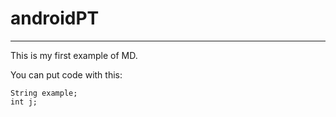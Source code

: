 # androidPT
----------

This is my first example of MD.

You can put code with this:

```{java}
String example;
int j;
```

